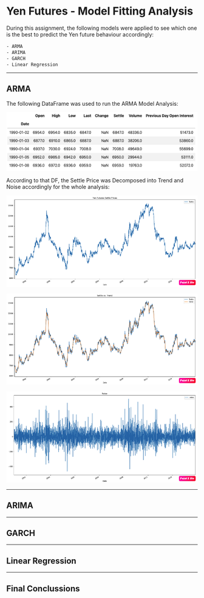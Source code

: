 # Yen Futures - Model Fitting Analysis

During this assignment, the following models were applied to see which one is the best to predict the Yen future behaviour accordingly:

    - ARMA
    - ARIMA
    - GARCH
    - Linear Regression
---

## ARMA

The following DataFrame was used to run the ARMA Model Analysis:

![DF](Images/Yen_df.png)

According to that DF, the Settle Price was Decomposed into Trend and Noise accordingly for the whole analysis:

![Settle](Images/Yen_Futures_Settle.png)

![PriceTrend](Images/Price_vs_Trend.png)

![Noise](Images/Noise.png)


---

## ARIMA

---

## GARCH

---

## Linear Regression

---

## Final Conclussions
